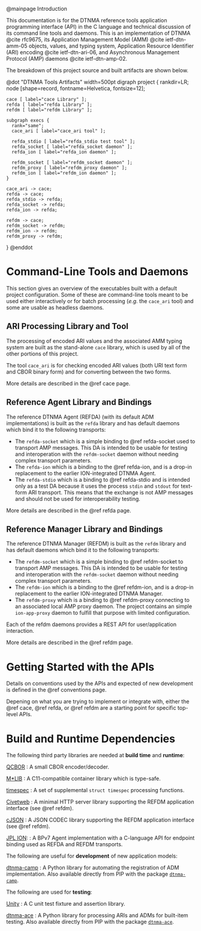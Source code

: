 @mainpage Introduction
<!--
Copyright (c) 2011-2025 The Johns Hopkins University Applied Physics
Laboratory LLC.

This file is part of the Delay-Tolerant Networking Management
Architecture (DTNMA) Tools package.

Licensed under the Apache License, Version 2.0 (the "License");
you may not use this file except in compliance with the License.
You may obtain a copy of the License at
    http://www.apache.org/licenses/LICENSE-2.0
Unless required by applicable law or agreed to in writing, software
distributed under the License is distributed on an "AS IS" BASIS,
WITHOUT WARRANTIES OR CONDITIONS OF ANY KIND, either express or implied.
See the License for the specific language governing permissions and
limitations under the License.
-->

This documentation is for the DTNMA reference tools application programming interface (API) in the C language and technical discussion of its command line tools and daemons.
This is an implementation of DTNMA @cite rfc9675, its Application Management Model (AMM) @cite ietf-dtn-amm-05 objects, values, and typing system, Application Resource Identifier (ARI) encoding @cite ietf-dtn-ari-06, and Asynchronous Management Protocol (AMP) daemons @cite ietf-dtn-amp-02.

The breakdown of this project source and built artifacts are shown below.

@dot "DTNMA Tools Artifacts" width=500pt
digraph project {
    rankdir=LR;
    node [shape=record, fontname=Helvetica, fontsize=12];

    cace [ label="cace Library" ];
    refda [ label="refda Library" ];
    refdm [ label="refdm Library" ];
    
    subgraph execs {
      rank="same";
      cace_ari [ label="cace_ari tool" ];

      refda_stdio [ label="refda_stdio test tool" ];
      refda_socket [ label="refda_socket daemon" ];
      refda_ion [ label="refda_ion daemon" ];

      refdm_socket [ label="refdm_socket daemon" ];
      refdm_proxy [ label="refdm_proxy daemon" ];
      refdm_ion [ label="refdm_ion daemon" ];
    }

    cace_ari -> cace;
    refda -> cace;
    refda_stdio -> refda;
    refda_socket -> refda;
    refda_ion -> refda;

    refdm -> cace;
    refdm_socket -> refdm;
    refdm_ion -> refdm;
    refdm_proxy -> refdm;
}
@enddot


# Command-Line Tools and Daemons

This section gives an overview of the executables built with a default project configuration.
Some of these are command-line tools meant to be used either interactively or for batch processing (_e.g._ the `cace_ari` tool) and some are usable as headless daemons. 

## ARI Processing Library and Tool

The processing of encoded ARI values and the associated AMM typing system are built as the stand-alone `cace` library, which is used by all of the other portions of this project.

The tool `cace_ari` is for checking encoded ARI values (both URI text form and CBOR binary form) and for converting between the two forms.

More details are described in the @ref cace page.

## Reference Agent Library and Bindings

The reference DTNMA Agent (REFDA) (with its default ADM implementations) is built as the `refda` library and has default daemons which bind it to the following transports:

 * The `refda-socket` which is a simple binding to @ref refda-socket used to transport AMP messages.
   This DA is intended to be usable for testing and interoperation with the `refdm-socket` daemon without needing complex transport parameters.
 * The `refda-ion` which is a binding to the @ref refda-ion, and is a drop-in replacement to the earlier ION-integrated DTNMA Agent.
 * The `refda-stdio` which is a binding to @ref refda-stdio and is intended only as a test DA because it uses the process `stdin` and `stdout` for text-form ARI transport.
   This means that the exchange is not AMP messages and should not be used for interoperability testing.

More details are described in the @ref refda page.

## Reference Manager Library and Bindings

The reference DTNMA Manager (REFDM) is built as the `refdm` library and has default daemons which bind it to the following transports:

 * The `refdm-socket` which is a simple binding to @ref refdm-socket to transport AMP messages.
   This DA is intended to be usable for testing and interoperation with the `refdm-socket` daemon without needing complex transport parameters.
 * The `refdm-ion` which is a binding to the @ref refdm-ion, and is a drop-in replacement to the earlier ION-integrated DTNMA Manager.
 * The `refdm-proxy` which is a binding to @ref refdm-proxy connecting to an associated local AMP proxy daemon.
   The project contains an simple `ion-app-proxy` daemon to fulfill that purpose with limited configuration.

Each of the refdm daemons provides a REST API for user/application interaction.

More details are described in the @ref refdm page.

# Getting Started with the APIs

Details on conventions used by the APIs and expected of new development is defined in the @ref conventions page.

Depening on what you are trying to implement or integrate with, either the @ref cace, @ref refda, or @ref refdm are a starting point for specific top-level APIs.

# Build and Runtime Dependencies

The following third party libraries are needed at **build time** and **runtime**:

[QCBOR](https://github.com/laurencelundblade/QCBOR)
: A small CBOR encoder/decoder.

[M*LIB](https://github.com/P-p-H-d/mlib)
: A C11-compatible container library which is type-safe.

[timespec](https://github.com/solemnwarning/timespec)
: A set of supplemental `struct timespec` processing functions.

[Civetweb](https://github.com/civetweb/civetweb)
: A minimal HTTP server library supporting the REFDM application interface (see @ref refdm).

[cJSON](https://github.com/DaveGamble/cJSON)
: A JSON CODEC library supporting the REFDM application interface (see @ref refdm).

[JPL ION](https://github.com/nasa-jpl/ION-DTN):
: A BPv7 Agent implementation with a C-language API for endpoint binding used as REFDA and REFDM transports.

The following are useful for **development** of new application models:

[dtnma-camp](https://github.com/JHUAPL-DTNMA/dtnma-camp)
: A Python library for automating the registration of ADM implementation.
Also available directly from PIP with the package [`dtnma-camp`](https://pypi.org/project/dtnma-camp/).

The following are used for **testing**:

[Unity](https://github.com/ThrowTheSwitch/Unity)
: A C unit test fixture and assertion library.

[dtnma-ace](https://github.com/JHUAPL-DTNMA/dtnma-ace)
: A Python library for processing ARIs and ADMs for built-item testing.
Also available directly from PIP with the package [`dtnma-ace`](https://pypi.org/project/dtnma-ace/).
